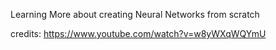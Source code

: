 Learning More about creating Neural Networks from scratch

credits: https://www.youtube.com/watch?v=w8yWXqWQYmU
